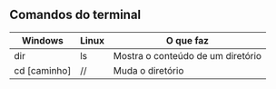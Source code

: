 ## Comandos do terminal

| Windows | Linux | O que faz |
|---------|---------|----------|
| dir | ls | Mostra o conteúdo de um diretório |
| cd [caminho] | // | Muda o diretório |
